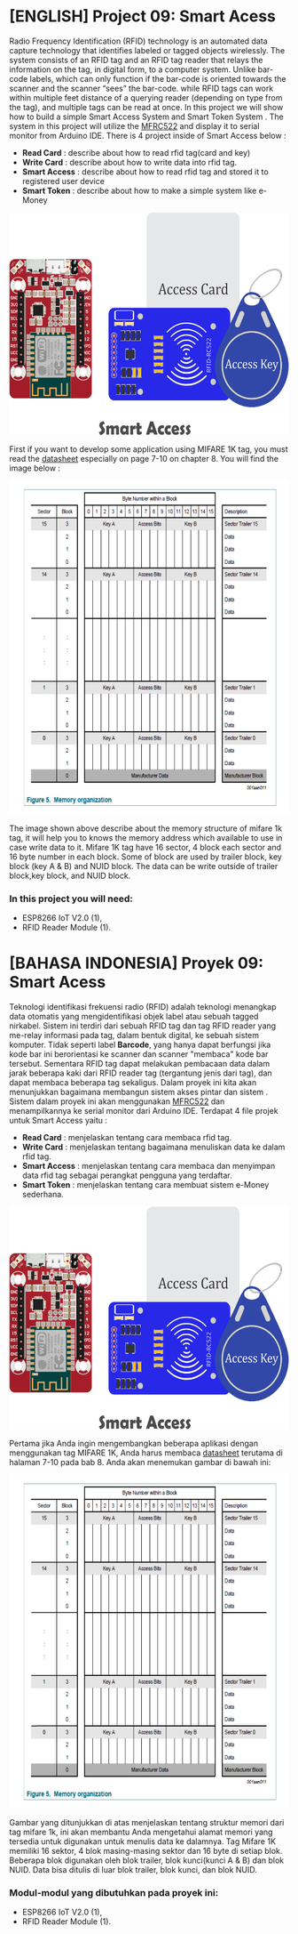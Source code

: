 # [ENGLISH] Project 09: Smart Acess
Radio Frequency Identification (RFID) technology is an automated data capture technology that identifies labeled or tagged objects wirelessly. The system consists of an RFID tag and an RFID tag reader that relays the information on the tag, in digital form, to a computer system. Unlike bar-code labels, which can only function if the bar-code is oriented towards the scanner and the scanner “sees” the bar-code.  while RFID tags can  work within multiple feet distance of a querying reader (depending on type from the tag), and multiple tags can be read at once. In this project we will show how to build a simple Smart Access System and Smart Token System . The system in this project will utilize the [MFRC522](https://www.nxp.com/docs/en/data-sheet/MF1S50YYX_V1.pdf) and display it to serial monitor from Arduino IDE. There is 4 project inside of Smart Access below :

* **Read Card**		  : describe about how to read rfid tag(card and key)
* **Write Card**	  : describe about how to write data into rfid tag.
* **Smart Access**	  : describe about how to read rfid tag and stored it to registered user device
* **Smart Token**	  : describe about how to make a simple system like e-Money

<img src="/images/09_smart_access_2.png" height="400">

First if you want to develop some application using MIFARE 1K tag, you must read the [datasheet](/09_Smart_Access/Datasheet) especially on page 7-10 on chapter 8. You will find the image below :

<img src="/images/memory_organization_mifare1k.PNG" height="600">

The image shown above describe about the memory structure of mifare 1k tag, it will help you to knows the memory address which available to use in case write data to it. Mifare 1K tag have 16 sector, 4 block each sector and 16 byte number in each block. Some of block are used by trailer block, key block (key A & B) and NUID block. The data can be write outside of trailer block,key block, and NUID block.

### In this project you will need:
* ESP8266 IoT V2.0 (1),
* RFID Reader Module (1).

# [BAHASA INDONESIA] Proyek 09: Smart Acess
Teknologi identifikasi frekuensi radio (RFID)  adalah teknologi menangkap data otomatis yang mengidentifikasi objek label atau sebuah tagged nirkabel. Sistem ini terdiri dari sebuah RFID tag dan tag RFID reader yang me-relay informasi pada tag, dalam bentuk digital, ke sebuah sistem komputer. Tidak seperti label **Barcode**, yang hanya dapat berfungsi jika kode bar ini berorientasi ke scanner dan scanner "membaca" kode bar tersebut. Sementara RFID tag dapat melakukan pembacaan data dalam jarak beberapa kaki dari RFID reader tag (tergantung jenis dari tag), dan dapat membaca beberapa tag sekaligus. Dalam proyek ini kita akan menunjukkan bagaimana membangun sistem akses pintar dan sistem . Sistem dalam proyek ini akan menggunakan [MFRC522](https://www.nxp.com/docs/en/data-sheet/MF1S50YYX_V1.pdf) dan menampilkannya ke serial monitor dari Arduino IDE. Terdapat 4 file projek untuk Smart Access yaitu :

* **Read Card**		  : menjelaskan tentang cara membaca rfid tag.
* **Write Card**	  : menjelaskan tentang bagaimana menuliskan data ke dalam rfid tag.
* **Smart Access**	: menjelaskan tentang cara membaca dan menyimpan data rfid tag sebagai perangkat pengguna yang terdaftar.
* **Smart Token**	  : menjelaskan tentang cara membuat sistem e-Money sederhana.


<img src="/images/09_smart_access_2.png" height="400">

Pertama jika Anda ingin mengembangkan beberapa aplikasi dengan menggunakan tag MIFARE 1K, Anda harus membaca [datasheet](/09_Smart_Access/Datasheet) terutama di halaman 7-10 pada bab 8. Anda akan menemukan gambar di bawah ini:

<img src = "/images/memory_organization_mifare1k.PNG" height = "600">

Gambar yang ditunjukkan di atas menjelaskan tentang struktur memori dari tag mifare 1k, ini akan membantu Anda mengetahui alamat memori yang tersedia untuk digunakan untuk menulis data ke dalamnya. Tag Mifare 1K memiliki 16 sektor, 4 blok masing-masing sektor dan 16 byte di setiap blok. Beberapa blok digunakan oleh blok trailer, blok kunci(kunci A & B) dan blok NUID. Data bisa ditulis di luar blok trailer, blok kunci, dan blok NUID.

### Modul-modul yang dibutuhkan pada proyek ini:
* ESP8266 IoT V2.0 (1),
* RFID Reader Module (1).
